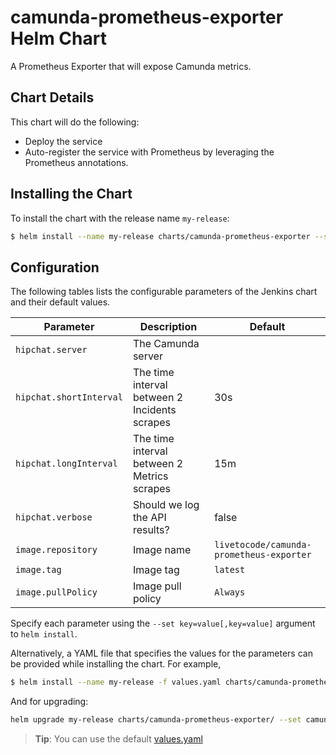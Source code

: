 # camunda-prometheus-exporter Helm Chart

A Prometheus Exporter that will expose Camunda metrics.

## Chart Details
This chart will do the following:

* Deploy the service
* Auto-register the service with Prometheus by leveraging the Prometheus annotations.

## Installing the Chart

To install the chart with the release name `my-release`:

```bash
$ helm install --name my-release charts/camunda-prometheus-exporter --set camunda.server=http://my.server:8080,camunda.verbose=true
```

## Configuration

The following tables lists the configurable parameters of the Jenkins chart and their default values.


| Parameter                         | Description                          | Default                                                                      |
| --------------------------------- | ------------------------------------ | ---------------------------------------------------------------------------- |
| `hipchat.server`                  | The Camunda server                   |                                                                              |
| `hipchat.shortInterval`           | The time interval between 2 Incidents scrapes  | 30s                                                                          |
| `hipchat.longInterval`            | The time interval between 2 Metrics scrapes  | 15m                                                                            |
| `hipchat.verbose`                 | Should we log the API results?       | false                                                                        |
| `image.repository`                | Image name                           | `livetocode/camunda-prometheus-exporter`                                     |
| `image.tag`                       | Image tag                            | `latest`                                                                     |
| `image.pullPolicy`                | Image pull policy                    | `Always`                                                                     |


Specify each parameter using the `--set key=value[,key=value]` argument to `helm install`.

Alternatively, a YAML file that specifies the values for the parameters can be provided while installing the chart. For example,

```bash
$ helm install --name my-release -f values.yaml charts/camunda-prometheus-exporter
```

And for upgrading:
```bash
helm upgrade my-release charts/camunda-prometheus-exporter/ --set camunda.server=http://my.server:8080,camunda.verbose=true
```

> **Tip**: You can use the default [values.yaml](values.yaml)